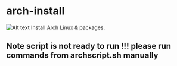 # arch-install

![Alt text](image-1.png)
Install Arch Linux & packages.

## Note script is not ready to run !!! please run commands from archscript.sh manually
